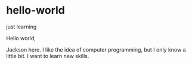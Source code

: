 # hello-world
just learning

Hello world,

Jackson here. I like the idea of computer programming, but I only know a little bit. I want to learn new skills.
